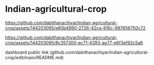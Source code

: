 # Indian-agricultural-crop

https://github.com/dabithanachiyar/Indian-agricultural-crop/assets/144203095/e80b4990-2726-42ca-916c-987656750c72


https://github.com/dabithanachiyar/Indian-agricultural-crop/assets/144203095/8c357300-ec71-4393-ae77-e6f3ef92c5a6



dashboard public link (github.com/dabithanachiyar/indian-agricultural-crop/edit/main/README.md)
